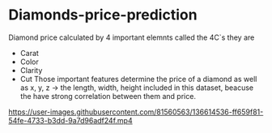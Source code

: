 # Diamonds-price-prediction
Diamond price calculated by 4 important elemnts called the 4C\`s they are
- Carat
- Color
- Clarity
- Cut
Those important features determine the price of a diamond as well as x, y, z -> the length, width, height included in this dataset,
beacuse the have strong correlation between them and price.

https://user-images.githubusercontent.com/81560563/136614536-ff659f81-54fe-4733-b3dd-9a7d96adf24f.mp4

